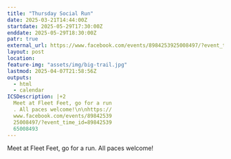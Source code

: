 ```yaml
---
title: "Thursday Social Run"
date: 2025-03-21T14:44:00Z
startdate: 2025-05-29T17:30:00Z
enddate: 2025-05-29T18:30:00Z
patr: true
external_url: https://www.facebook.com/events/8984253925008497/?event_time_id=8984253965008493
layout: post
location: 
feature-img: "assets/img/big-trail.jpg"
lastmod: 2025-04-07T21:58:56Z
outputs:
  - html
  - calendar
ICSDescription: |+2
  Meet at Fleet Feet, go for a run  . All paces welcome!\n\nhttps://  www.facebook.com/events/89842539  25008497/?event_time_id=89842539  65008493
---
```


Meet at Fleet Feet, go for a run. All paces welcome!<br>
  <br>
  
